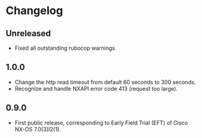 Changelog
=========

Unreleased
----------

* Fixed all outstanding rubocop warnings.

1.0.0
-----

* Change the http read timeout from default 60 seconds to 300 seconds.
* Recognize and handle NXAPI error code 413 (request too large).

0.9.0
-----

* First public release, corresponding to Early Field Trial (EFT) of
  Cisco NX-OS 7.0(3)I2(1).
